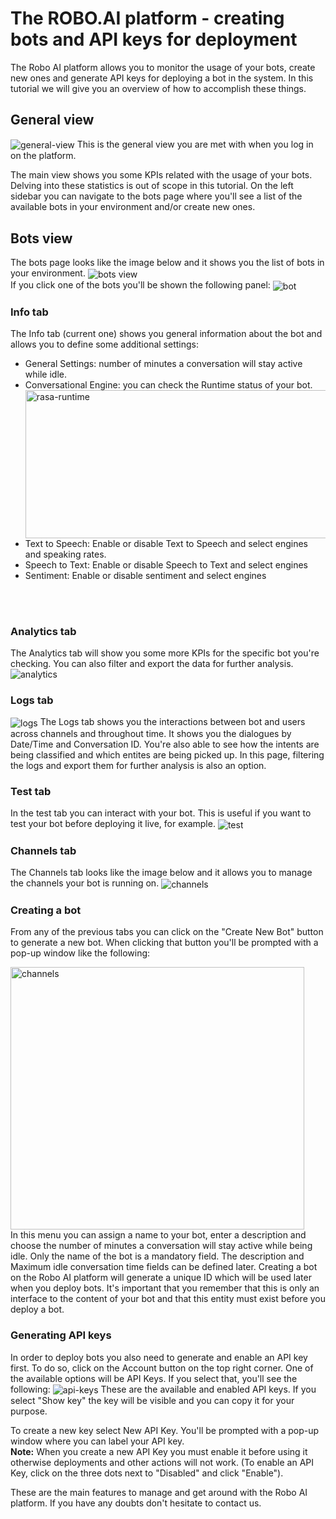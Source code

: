 # The ROBO.AI platform - creating bots and API keys for deployment
The Robo AI platform allows you to monitor the usage of your bots, create new ones and generate API keys for deploying a bot in the system.
In this tutorial we will give you an overview of how to accomplish these things. 

## General view 
<img align="center" alt="general-view" src="assets/general_dashboard.png"></img>
This is the general view you are met with when you log in on the platform. 

The main view shows you some KPIs related with the usage of your bots. Delving into these statistics is out of scope in this tutorial.
On the left sidebar you can navigate to the bots page where you'll see a list of the available bots in your environment and/or create new ones. 

## Bots view
The bots page looks like the image below and it shows you the list of bots in your environment.
<img align="center" alt="bots view" src="assets/bots_view.png"></img>
<br>
If you click one of the bots you'll be shown the following panel:
<img align="center" alt="bot" src="assets/bot.png"></img>

### Info tab
The Info tab (current one) shows you general information about the bot and allows you to define some additional settings: <br>
- General Settings: number of minutes a conversation will stay active while idle.
- Conversational Engine: you can check the Runtime status of your bot.
<img align="right" width="500" height="237" alt="rasa-runtime" src="assets/rasa_runtime.png"></img>
- Text to Speech: Enable or disable Text to Speech and select engines and speaking rates.
- Speech to Text: Enable or disable Speech to Text and select engines
- Sentiment: Enable or disable sentiment and select engines
<br>
<br>

### Analytics tab
The Analytics tab will show you some more KPIs for the specific bot you're checking.
You can also filter and export the data for further analysis. 
<img align="center" alt="analytics" src="assets/analytics_tab.png"></img>

### Logs tab
<img align="center" alt="logs" src="assets/logs_tab.png"></img>
The Logs tab shows you the interactions between bot and users across channels and throughout time. 
It shows you the dialogues by Date/Time and Conversation ID. You're also able to see how the intents are being classified and which entites are being picked up. 
In this page, filtering the logs and export them for further analysis is also an option.

### Test tab
In the test tab you can interact with your bot. This is useful if you want to test your bot before deploying it live, for example. 
<img align="center" alt="test" src="assets/test_tab.png"></img>


### Channels tab
The Channels tab looks like the image below and it allows you to manage the channels your bot is running on. 
<img align="center" alt="channels" src="assets/channels_tab.png"></img>


### Creating a bot
From any of the previous tabs you can click on the "Create New Bot" button to generate a new bot.
When clicking that button you'll be prompted with a pop-up window like the following:


<img align="center" width="470" height="420" alt="channels" src="assets/create_new_bot.png"></img><br>
In this menu you can assign a name to your bot, enter a description and choose the number of minutes a conversation will stay active while being idle. Only the name of the bot is a mandatory field. The description and Maximum idle conversation time fields can be defined later.
Creating a bot on the Robo AI platform will generate a unique ID which will be used later when you deploy bots. It's important that you remember that this is only an interface to the content of your bot and that this entity must exist before you deploy a bot. 


### Generating API keys
In order to deploy bots you also need to generate and enable an API key first. To do so, click on the Account button on the top right corner. 
One of the available options will be API Keys. If you select that, you'll see the following: 
<img align="center" alt="api-keys" src="assets/api_keys.png"></img>
These are the available and enabled API keys. If you select "Show key" the key will be visible and you can copy it for your purpose. 

To create a new key select New API Key. You'll be prompted with a pop-up window where you can label your API key. <br>
<b>Note:</b> When you create a new API Key you must enable it before using it otherwise deployments and other actions will not work. (To enable an API Key, click on the three dots next to "Disabled" and click "Enable").

These are the main features to manage and get around with the Robo AI platform. If you have any doubts don't hesitate to contact us.  